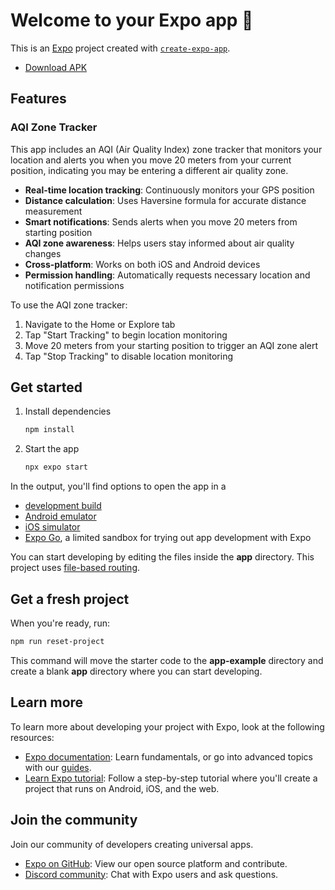 # Welcome to your Expo app 👋
This is an [Expo](https://expo.dev) project created with [`create-expo-app`](https://www.npmjs.com/package/create-expo-app).
- [Download APK](https://expo.dev/accounts/7sohamd/projects/vayu/builds/17e86ac4-87b2-40e9-9c43-11c825fcadd7)

## Features

### AQI Zone Tracker
This app includes an AQI (Air Quality Index) zone tracker that monitors your location and alerts you when you move 20 meters from your current position, indicating you may be entering a different air quality zone.

- **Real-time location tracking**: Continuously monitors your GPS position
- **Distance calculation**: Uses Haversine formula for accurate distance measurement
- **Smart notifications**: Sends alerts when you move 20 meters from starting position
- **AQI zone awareness**: Helps users stay informed about air quality changes
- **Cross-platform**: Works on both iOS and Android devices
- **Permission handling**: Automatically requests necessary location and notification permissions

To use the AQI zone tracker:
1. Navigate to the Home or Explore tab
2. Tap "Start Tracking" to begin location monitoring
3. Move 20 meters from your starting position to trigger an AQI zone alert
4. Tap "Stop Tracking" to disable location monitoring

## Get started

1. Install dependencies

   ```bash
   npm install
   ```

2. Start the app

   ```bash
   npx expo start
   ```

In the output, you'll find options to open the app in a

- [development build](https://docs.expo.dev/develop/development-builds/introduction/)
- [Android emulator](https://docs.expo.dev/workflow/android-studio-emulator/)
- [iOS simulator](https://docs.expo.dev/workflow/ios-simulator/)
- [Expo Go](https://expo.dev/go), a limited sandbox for trying out app development with Expo

You can start developing by editing the files inside the **app** directory. This project uses [file-based routing](https://docs.expo.dev/router/introduction).

## Get a fresh project

When you're ready, run:

```bash
npm run reset-project
```

This command will move the starter code to the **app-example** directory and create a blank **app** directory where you can start developing.

## Learn more

To learn more about developing your project with Expo, look at the following resources:

- [Expo documentation](https://docs.expo.dev/): Learn fundamentals, or go into advanced topics with our [guides](https://docs.expo.dev/guides).
- [Learn Expo tutorial](https://docs.expo.dev/tutorial/introduction/): Follow a step-by-step tutorial where you'll create a project that runs on Android, iOS, and the web.

## Join the community

Join our community of developers creating universal apps.

- [Expo on GitHub](https://github.com/expo/expo): View our open source platform and contribute.
- [Discord community](https://chat.expo.dev): Chat with Expo users and ask questions.
